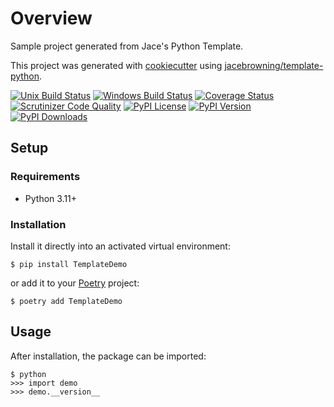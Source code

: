 # Overview

Sample project generated from Jace's Python Template.

This project was generated with [cookiecutter](https://github.com/audreyr/cookiecutter) using [jacebrowning/template-python](https://github.com/jacebrowning/template-python).

[![Unix Build Status](https://img.shields.io/github/actions/workflow/status/jacebrowning/template-python-demo/main.yml?branch=main&label=linux)](https://github.com/jacebrowning/template-python-demo/actions)
[![Windows Build Status](https://img.shields.io/appveyor/ci/jacebrowning/template-python-demo.svg?label=windows)](https://ci.appveyor.com/project/jacebrowning/template-python-demo)
[![Coverage Status](https://img.shields.io/codecov/c/gh/jacebrowning/template-python-demo)](https://codecov.io/gh/jacebrowning/template-python-demo)
[![Scrutinizer Code Quality](https://img.shields.io/scrutinizer/g/jacebrowning/template-python-demo.svg)](https://scrutinizer-ci.com/g/jacebrowning/template-python-demo)
[![PyPI License](https://img.shields.io/pypi/l/TemplateDemo.svg)](https://pypi.org/project/TemplateDemo)
[![PyPI Version](https://img.shields.io/pypi/v/TemplateDemo.svg)](https://pypi.org/project/TemplateDemo)
[![PyPI Downloads](https://img.shields.io/pypi/dm/TemplateDemo.svg?color=orange)](https://pypistats.org/packages/TemplateDemo)

## Setup

### Requirements

* Python 3.11+

### Installation

Install it directly into an activated virtual environment:

```text
$ pip install TemplateDemo
```

or add it to your [Poetry](https://poetry.eustace.io/) project:

```text
$ poetry add TemplateDemo
```

## Usage

After installation, the package can be imported:

```text
$ python
>>> import demo
>>> demo.__version__
```
